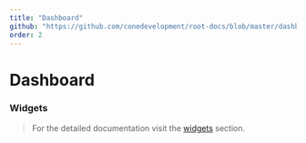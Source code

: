 ```yaml
---
title: "Dashboard"
github: "https://github.com/conedevelopment/root-docs/blob/master/dashboard.md"
order: 2
---
```


# Dashboard

### Widgets

> For the detailed documentation visit the [widgets](#) section.
